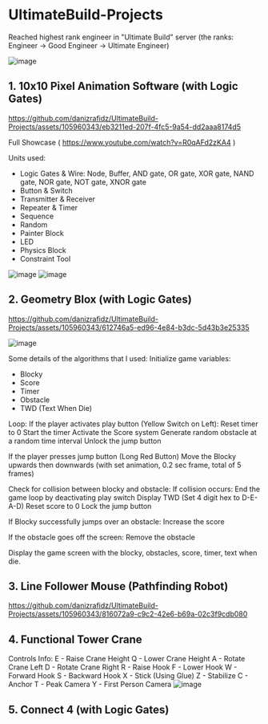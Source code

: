 # UltimateBuild-Projects
Reached highest rank engineer in "Ultimate Build" server (the ranks: Engineer -> Good Engineer -> Ultimate Engineer)

![image](https://github.com/danizrafidz/UltimateBuild-Projects/assets/105960343/c1fcf639-922d-4320-8ea8-78d9e2e78531)


## 1. 10x10 Pixel Animation Software (with Logic Gates)

https://github.com/danizrafidz/UltimateBuild-Projects/assets/105960343/eb3211ed-207f-4fc5-9a54-dd2aaa8174d5

Full Showcase ( https://www.youtube.com/watch?v=R0qAFd2zKA4 )

Units used:
- Logic Gates & Wire: Node, Buffer, AND gate, OR gate, XOR gate, NAND gate, NOR gate, NOT gate, XNOR gate
- Button & Switch
- Transmitter & Receiver
- Repeater & Timer
- Sequence
- Random
- Painter Block
- LED
- Physics Block
- Constraint Tool

![image](https://github.com/danizrafidz/UltimateBuild-Projects/assets/105960343/a0dfc1a2-21d8-489c-82d1-73ffe25eb450)
![image](https://github.com/danizrafidz/UltimateBuild-Projects/assets/105960343/ca073e37-62cd-4e89-bb73-5841e2683a72)

## 2. Geometry Blox (with Logic Gates)
https://github.com/danizrafidz/UltimateBuild-Projects/assets/105960343/612746a5-ed96-4e84-b3dc-5d43b3e25335

![image](https://github.com/danizrafidz/UltimateBuild-Projects/assets/105960343/8e796a4d-f6b7-4c04-a3cc-88bab60d5df2)

Some details of the algorithms that I used:
Initialize game variables:
- Blocky
- Score
- Timer
- Obstacle
- TWD (Text When Die)

Loop:
If the player activates play button (Yellow Switch on Left):
    Reset timer to 0
    Start the timer
    Activate the Score system
    Generate random obstacle at a random time interval
    Unlock the jump button

If the player presses jump button (Long Red Button)
    Move the Blocky upwards then downwards (with set animation, 0.2 sec frame, total of 5 frames)

Check for collision between blocky and obstacle:
    If collision occurs:
        End the game loop by deactivating play switch
        Display TWD (Set 4 digit hex to D-E-A-D)
        Reset score to 0
        Lock the jump button

If Blocky successfully jumps over an obstacle:
    Increase the score

If the obstacle goes off the screen:
    Remove the obstacle

Display the game screen with the blocky, obstacles, score, timer, text when die.

## 3. Line Follower Mouse (Pathfinding Robot)
https://github.com/danizrafidz/UltimateBuild-Projects/assets/105960343/816072a9-c9c2-42e6-b69a-02c3f9cdb080

## 4. Functional Tower Crane
Controls Info:
E - Raise Crane Height
Q - Lower Crane Height
A - Rotate Crane Left
D - Rotate Crane Right
R - Raise Hook
F - Lower Hook
W - Forward Hook
S - Backward Hook
X - Stick (Using Glue)
Z - Stabilize
C - Anchor
T - Peak Camera
Y - First Person Camera
![image](https://github.com/danizrafidz/UltimateBuild-Projects/assets/105960343/fabd8b4e-2054-41f5-91dd-23f495dc07bf)

## 5. Connect 4 (with Logic Gates)


